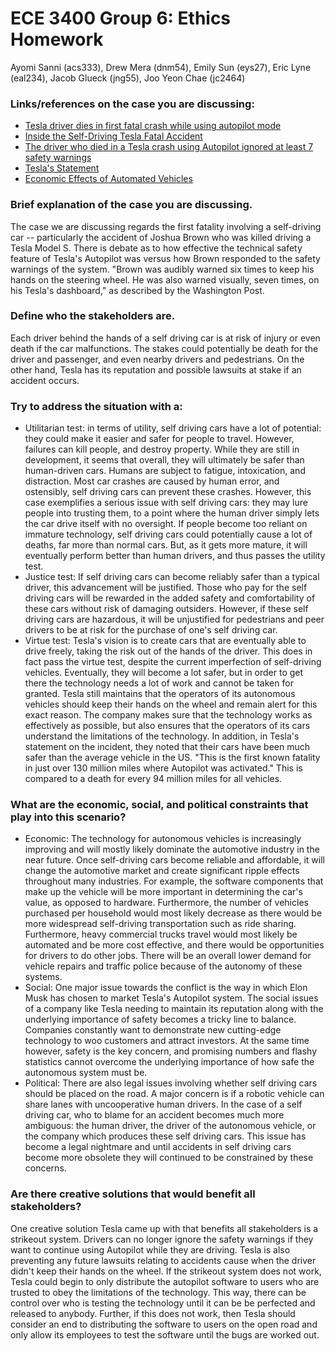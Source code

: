 # ECE 3400 Group 6: Ethics Homework
Ayomi Sanni (acs333), Drew Mera (dnm54), Emily Sun (eys27), Eric Lyne (eal234), Jacob Glueck (jng55), Joo Yeon Chae (jc2464)

### Links/references on the case you are discussing:	

*	[Tesla driver dies in first fatal crash while using autopilot mode](https://www.theguardian.com/technology/2016/jun/30/tesla-autopilot-death-self-driving-car-elon-musk)
*	[Inside the Self-Driving Tesla Fatal Accident](https://www.nytimes.com/interactive/2016/07/01/business/inside-tesla-accident.html)
*	[The driver who died in a Tesla crash using Autopilot ignored at least 7 safety warnings](https://www.washingtonpost.com/news/the-switch/wp/2017/06/20/the-driver-who-died-in-a-tesla-crash-using-autopilot-ignored-7-safety-warnings/?utm_term=.ade6757d1c24)
*	[Tesla's Statement](https://www.tesla.com/blog/tragic-loss)
*	[Economic Effects of Automated Vehicles](http://www.caee.utexas.edu/prof/kockelman/public_html/TRB17EconomicEffectsofAVs.pdf)

### Brief explanation of the case you are discussing.
The case we are discussing regards the first fatality involving a self-driving car -- particularly the accident of Joshua Brown who was killed driving a Tesla Model S. There is debate as to how effective the technical safety feature of Tesla's Autopilot was versus how Brown responded to the safety warnings of the system.  "Brown was audibly warned six times to keep his hands on the steering wheel. He was also warned visually, seven times, on his Tesla's dashboard," as described by the Washington Post.

### Define who the stakeholders are.
Each driver behind the hands of a self driving car is at risk of injury or even death if the car malfunctions. The stakes could potentially be death for the driver and passenger, and even nearby drivers and pedestrians. On the other hand, Tesla has its reputation and possible lawsuits at stake if an accident occurs.

### Try to address the situation with a:
*	Utilitarian test: in terms of utility, self driving cars have a lot of potential: they could make it easier and safer for people to travel. However, failures can kill people, and destroy property. While they are still in development, it seems that overall, they will ultimately be safer than human-driven cars. Humans are subject to fatigue, intoxication, and distraction. Most car crashes are caused by human error, and ostensibly, self driving cars can prevent these crashes. However, this case exemplifies a serious issue with self driving cars: they may lure people into trusting them, to a point where the human driver simply lets the car drive itself with no oversight. If people become too reliant on immature technology, self driving cars could potentially cause a lot of deaths, far more than normal cars. But, as it gets more mature, it will eventually  perform better than human drivers, and thus passes the utility test.
*	Justice test: If self driving cars can become reliably safer than a typical driver, this advancement will be justified. Those who pay for the self driving cars will  be rewarded in the added safety and comfortability of these cars without risk of damaging outsiders. However, if these self driving cars are hazardous, it will be unjustified for pedestrians and peer drivers to be at risk for the purchase of one's self driving car.
*	Virtue test: Tesla's vision is to create cars that are eventually able to drive freely, taking the risk out of the hands of the driver. This does in fact pass the virtue test, despite the current imperfection of self-driving vehicles. Eventually, they will become a lot safer, but in order to get there the technology needs a lot of work and cannot be taken for granted. Tesla still maintains that the operators of its autonomous vehicles should keep their hands on the wheel and remain alert for this exact reason. The company makes sure that the technology works as effectively as possible, but also ensures that the operators of its cars understand the limitations of the technology. In addition, in Tesla's statement on the incident, they noted that their cars have been much safer than the average vehicle in the US. "This is the first known fatality in just over 130 million miles where Autopilot was activated."  This is compared to a death for every 94 million miles for all vehicles.

### What are the economic, social, and political constraints that play into this scenario?
*	Economic: The technology for autonomous vehicles is increasingly improving and will mostly likely dominate the automotive industry in the near future. Once self-driving cars become reliable and affordable, it will change the automotive market and create significant ripple effects throughout many industries. For example, the software components that make up the vehicle will be more important in determining the car's value, as opposed to hardware. Furthermore, the number of vehicles purchased per household would most likely decrease as there would be more widespread self-driving transportation such as ride sharing. Furthermore, heavy commercial trucks travel would most likely be automated and be more cost effective, and there would be opportunities for drivers to do other jobs. There will be an overall lower demand for vehicle repairs and traffic police because of the autonomy of these systems. 
*	Social: One major issue towards the conflict is the way in which Elon Musk has chosen to market Tesla's Autopilot system. The social issues of a company like Tesla needing to maintain its reputation along with the underlying importance of safety becomes a tricky line to balance. Companies constantly want to demonstrate new cutting-edge technology to woo customers and attract investors. At the same time however, safety is the key concern, and promising numbers and flashy statistics cannot overcome the underlying importance of how safe the autonomous system must be. 
*	Political: There are also legal issues involving whether self driving cars should be placed on the road. A major concern is if a robotic vehicle can share lanes with uncooperative human drivers. In the case of a self driving car, who to blame for an accident becomes much more ambiguous: the human driver, the driver of the autonomous vehicle, or the company which produces these self driving cars. This issue has become a legal nightmare and until accidents in self driving cars become more obsolete they will continued to be constrained by these concerns.

### Are there creative solutions that would benefit all stakeholders?
One creative solution Tesla came up with that benefits all stakeholders is a strikeout system. Drivers can no longer ignore the safety warnings if they want to continue using Autopilot while they are driving. Tesla is also preventing any future lawsuits relating to accidents cause when the driver didn't keep their hands on the wheel. If the strikeout system does not work, Tesla could begin to only distribute the autopilot software to users who are trusted to obey the limitations of the technology. This way, there can be control over who is testing the technology until it can be be perfected and released to anybody. Further, if this does not work, then Tesla should consider an end to distributing the software to users on the open road and only allow its employees to test the software until the bugs are worked out.
